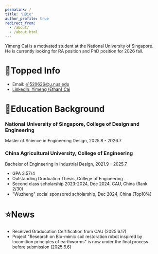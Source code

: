```yaml
---
permalink: /
title: "👤Bio"
author_profile: true
redirect_from: 
  - /about/
  - /about.html
---
```


Yimeng Cai is a motivated student at the National University of Singapore. He is currently looking for RA position and PhD position for 2026 fall.

📍Topped Info
======
* Email: e1520626@u.nus.edu
* [Linkedin: Yimeng (Ethan) Cai](https://www.linkedin.com/in/yimeng-cai-a52319357?utm_source=share&utm_campaign=share_via&utm_content=profile&utm_medium=android_app)


📖Education Background
======
### **National University of Singapore, College of Design and Engineering**
Master of Science in Engineering Design, 2025.8 - 2026.7

### **China Agricultural University, College of Engineering**
Bachelor of Engineering in Industrial Design, 2021.9 - 2025.7
* GPA 3.57/4
* Outstanding Graduation Thesis, College of Engineering
* Second class scholarship 2023-2024,  Dec 2024, CAU, China (Rank 2/30)
* "Wuzheng" social sponsored scholarship, Dec 2024, China (Top10%)


⭐️News
======
* Received Graducation Certification from CAU (2025.6.17)
* Project "Research on Bio-mimic soil restoration robot inspired by locomition principles of earthworms" is now under the final process before submission (2025.6.6)
